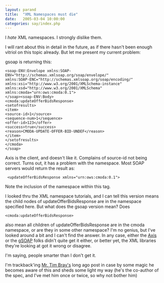 ```yaml
---
layout: parand
title:  "XML Namespaces must die"
date:   2005-03-04 10:00:00
categories: say/index.php
---
```

I _hate_ XML namespaces. I strongly dislike them.

I will rant about this in detail in the future, as if there hasn't been enough
vitriol on this topic already. But let me present my current problem:

gsoap is returning this:

```
<soap-ENV:Envelope xmlns:SOAP-ENV="http://schemas.xmlsoap.org/soap/envelope/"
xmlns:SOAP-ENC="http://schemas.xmlsoap.org/soap/encoding/"
xmlns:xsi="http://www.w3.org/2001/XMLSchema-instance"
xmlns:xsd="http://www.w3.org/2001/XMLSchema" xmlns:cmoda="urn:ows:cmoda:0.1">  
</soap><soap-ENV:Body>  
<cmoda:updateOfferBidsResponse>  
<setofresults>  
<item>  
<source-id>1</source>  
<sequence-num>1</sequence>  
<offer-id>123</offer>  
<success>true</success>  
<reason>CMODA-UPDATE-OFFER-BID-UNDEF</reason>  
</item>  
</setofresults>  
</cmoda>  
</soap>  
```

Axis is the client, and doesn't like it. Complains of source-id not being
correct. Turns out, it has a problem with the namespace. Most SOAP servers
would return the result as:

```
 <updateOfferBidsResponse xmlns="urn:ows:cmoda:0.1">  
```

Note the inclusion of the namespace within this tag.

I looked thru the XML namespace tutorials, and I can tell this version means
the child nodes of updateOfferBidsResponse are in the namespace specified
here. But what does the gsoap version mean? Does

```
<cmoda:updateOfferBidsResponse>
```

also mean all children of updateOfferBidsResponse are in the cmoda namespace,
or are they in some other namespace? I'm no genius, but I've looked around a
bit and I can't find the answer. In any case, either the
[Axis](/web/20120203082040/http://ws.apache.org/axis/) or the
[gSOAP](/web/20120203082040/http://gsoap2.sourceforge.net/) folks didn't quite
get it either, or better yet, the XML libraries they're looking at got it
wrong or disagree.

I'm saying, people smarter than I don't get it.

I'm trackback'ing [Mr. Tim Bray's](/web/20120203082040/http://www.tbray.org/ongoing/) long ago post in
case by some magic he becomes aware of this and sheds some light my way (he's
the co-author of the spec, and I've met him once or twice, so why not bother
him)


